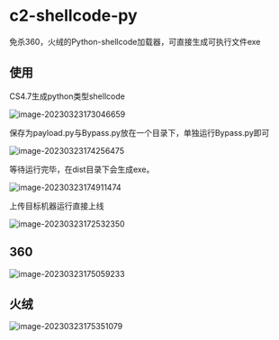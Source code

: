 # c2-shellcode-py
免杀360，火绒的Python-shellcode加载器，可直接生成可执行文件exe
## 使用

CS4.7生成python类型shellcode

![image-20230323173046659](https://img2023.cnblogs.com/blog/2411575/202303/2411575-20230323173046883-891160038.png)

保存为payload.py与Bypass.py放在一个目录下，单独运行Bypass.py即可

![image-20230323174256475](https://img2023.cnblogs.com/blog/2411575/202303/2411575-20230323174256651-1588728063.png)

等待运行完毕，在dist目录下会生成exe。

![image-20230323174911474](https://img2023.cnblogs.com/blog/2411575/202303/2411575-20230323174917591-116118579.png)

上传目标机器运行直接上线

![image-20230323172532350](https://img2023.cnblogs.com/blog/2411575/202303/2411575-20230323172532786-689062764.png)

## 360

![image-20230323175059233](https://img2023.cnblogs.com/blog/2411575/202303/2411575-20230323175059639-1587542681.png)

## 火绒

![image-20230323175351079](https://img2023.cnblogs.com/blog/2411575/202303/2411575-20230323175351380-242584426.png)

